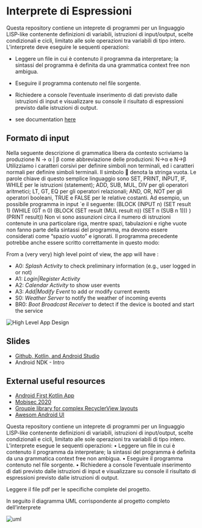 # Interprete di Espressioni

Questa repository contiene un inteprete di programmi per un linguaggio LISP-like contenente definizioni di variabili, istruzioni di input/output, scelte condizionali e cicli, limitato alle sole operazioni tra variabili di tipo intero.
L’interprete deve eseguire le sequenti operazioni:
* Leggere un file in cui è contenuto il programma da interpretare; la sintassi del programma è definita da una grammatica context free non ambigua.
* Eseguire il programma contenuto nel file sorgente.
* Richiedere a console l’eventuale inserimento di dati previsto dalle istruzioni di input e visualizzare su console il risultato di espressioni previsto dalle istruzioni di output.

* see documentation [here](2021_PAA_HomeworkSpecifiche.pdf)


## Formato di input

Nella seguente descrizione di grammatica libera da contesto scriviamo la produzione N → α | β come abbreviazione delle produzioni: N→α e N→β
Utilizziamo i caratteri corsivi per definire simboli non terminali, ed i caratteri normali per definire simboli terminali. Il simbolo  denota la stringa vuota.
Le parole chiave di questo semplice linguaggio sono SET, PRINT, INPUT, IF, WHILE per le istruzioni
(statement); ADD, SUB, MUL, DIV per gli operatori aritmetici; LT, GT, EQ per gli operatori relazionali;
AND, OR, NOT per gli operatori booleani, TRUE e FALSE per le relative costanti. Ad esempio, un possibile
programma in input `e il seguente:
(BLOCK
(INPUT n)
(SET result 1)
(WHILE (GT n 0)
(BLOCK
(SET result (MUL result n))
(SET n (SUB n 1)))
)
(PRINT result))
Non vi sono assunzioni circa il numero di istruzioni contenute in una particolare riga, mentre spazi, tabulazioni e righe vuote non fanno parte della sintassi del programma, ma devono essere considerati come “spazio
vuoto” e ignorati. Il programma precedente potrebbe anche essere scritto correttamente in questo modo:

From a (very very) high level point of view, the app will have :

* A0: *Splash Activity* to check preliminary information (e.g., user logged in or not)
* A1: *Login|Register Activity*
* A2: *Calendar Activity* to show user events
* A3: *Add|Modify Event* to add or modify current events
* S0: *Weather Server* to notify the weather of incoming events
* BR0: *Boot Broadcast Receiver* to detect if the device is booted and start the service

![High Level App Design](./figs/high_level_app_design.jpg)

## Slides

* [Github, Kotlin, and Android Studio](https://docs.google.com/presentation/d/1MwHVyf7rIHVpm-Nmp7eHX55iqBsKyXo18eYfnNr-h-I/edit?usp=sharing)
* Android NDK - Intro

## External useful resources

* [Android First Kotlin App](https://developer.android.com/codelabs/build-your-first-android-app-kotlin#0)
* [Mobisec 2020](https://mobisec.reyammer.io/slides)
* [Groupie library for complex RecyclerView layouts](https://github.com/lisawray/groupie)
* [Awesom Android UI](https://github.com/wasabeef/awesome-android-ui)

Questa repository contiene un inteprete di programmi per un linguaggio LISP-like contenente definizioni di variabili, istruzioni di input/output, scelte condizionali e cicli, limitato alle sole operazioni tra variabili di tipo intero. L’interprete esegue le sequenti operazioni:
• Leggere un file in cui è contenuto il programma da interpretare; la sintassi del programma è definita da una grammatica context free non ambigua.
• Eseguire il programma contenuto nel file sorgente.
• Richiedere a console l’eventuale inserimento di dati previsto dalle istruzioni di input e visualizzare su
console il risultato di espressioni previsto dalle istruzioni di output.

Leggere il file pdf per le specifiche complete del progetto.

In seguito  il diagramma UML corrispondente al progetto completo dell’interprete

![uml](https://user-images.githubusercontent.com/91558676/178147693-6566683a-020b-4352-a128-a2d6372c8414.jpg)

